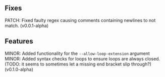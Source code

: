 ## Fixes
PATCH: Fixed faulty regex causing comments containing newlines to not match. (v0.0.1-alpha)

## Features
MINOR: Added functionality for the `--allow-loop-extension` argument
MINOR: Added syntax checks for loops to ensure loops are always closed. (TODO: it seems to sometimes let a missing end bracket slip through?) (v0.1.0-alpha)